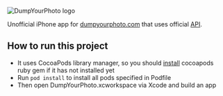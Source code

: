 ![DumpYourPhoto logo](https://static.dumpyourphoto.com/images/logo_big.png)

Unofficial iPhone app for [dumpyourphoto.com](https://dumpyourphoto.com) that uses official [API](https://github.com/DumpYourPhoto/API-Documentation).

## How to run this project

 - It uses CocoaPods library manager, so you should [install](http://cocoapods.org/) cocoapods ruby gem if it has not installed yet
 - Run `pod install` to install all pods specified in Podfile
 - Then open DumpYourPhoto.xcworkspace via Xcode and build an app
